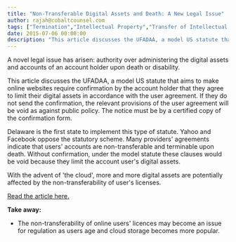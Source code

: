 ```yaml
---
title: "Non-Transferable Digital Assets and Death: A New Legal Issue"
author: rajah@cobaltcounsel.com
tags: ["Termination","Intellectual Property","Transfer of Intellectual Property","Commercial Activities","Rajah"]
date: 2015-07-06 00:00:00
description: "This article discusses the UFADAA, a model US statute that aims to make online websites require confirmation by the account holder that they agree to limit their digital assets in accordance with the user agreement."
---
```


A novel legal issue has arisen: authority over administering the digital assets and accounts of an account holder upon death or disability.

This article discusses the UFADAA, a model US statute that aims to make online websites require confirmation by the account holder that they agree to limit their digital assets in accordance with the user agreement. If they do not send the confirmation, the relevant provisions of the user agreement will be void as against public policy. The notice must be by a certified copy of the confirmation form.

Delaware is the first state to implement this type of statute. Yahoo and Facebook oppose the statutory scheme. Many providers' agreements indicate that users' accounts are non-transferable and terminable upon death. Without confirmation, under the model statute these clauses would be void because they limit the account user's digital assets.

With the advent of 'the cloud', more and more digital assets are potentially affected by the non-transferability of user's licenses.

[Read the article here.](http://www.natlawreview.com/article/fiduciary-access-to-digital-assets-and-accounts-uniform-fiduciary-access-to-digital-)

**Take away:**
- The non-transferability of online users' licences may become an issue for regulation as users age and cloud storage becomes more popular.
